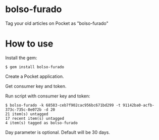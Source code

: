 # bolso-furado

Tag your old articles on Pocket as "bolso-furado"

# How to use

Install the gem:

    $ gem install bolso-furado

Create a Pocket application.

Get consumer key and token.

Run script with consumer key and token:

    $ bolso-furado -k 68583-ceb7f902cac956bc671bd299 -t 91142ba0-acfb-373c-735c-8e072b -d 20
    21 item(s) untagged
    17 recent item(s) untagged
    4 item(s) tagged as bolso-furado

Day parameter is optional. Default will be 30 days.